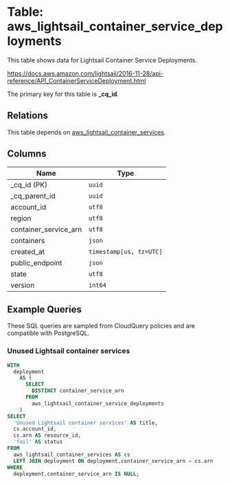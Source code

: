 # Table: aws_lightsail_container_service_deployments

This table shows data for Lightsail Container Service Deployments.

https://docs.aws.amazon.com/lightsail/2016-11-28/api-reference/API_ContainerServiceDeployment.html

The primary key for this table is **_cq_id**.

## Relations

This table depends on [aws_lightsail_container_services](aws_lightsail_container_services.md).

## Columns

| Name          | Type          |
| ------------- | ------------- |
|_cq_id (PK)|`uuid`|
|_cq_parent_id|`uuid`|
|account_id|`utf8`|
|region|`utf8`|
|container_service_arn|`utf8`|
|containers|`json`|
|created_at|`timestamp[us, tz=UTC]`|
|public_endpoint|`json`|
|state|`utf8`|
|version|`int64`|

## Example Queries

These SQL queries are sampled from CloudQuery policies and are compatible with PostgreSQL.

### Unused Lightsail container services

```sql
WITH
  deployment
    AS (
      SELECT
        DISTINCT container_service_arn
      FROM
        aws_lightsail_container_service_deployments
    )
SELECT
  'Unused Lightsail container services' AS title,
  cs.account_id,
  cs.arn AS resource_id,
  'fail' AS status
FROM
  aws_lightsail_container_services AS cs
  LEFT JOIN deployment ON deployment.container_service_arn = cs.arn
WHERE
  deployment.container_service_arn IS NULL;
```


